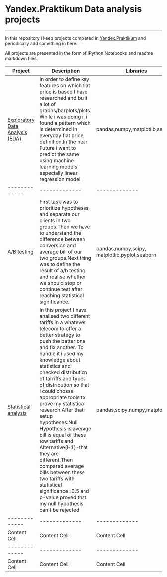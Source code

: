# Yandex.Praktikum Data analysis projects
---
In this repository i  keep projects completed in [Yandex.Praktikum](https://praktikum.yandex.ru/profile/data-analyst/) and periodically add something in here.

All projects are presented in the form of iPython Notebooks and readme markdown files.




| Project | Description |Libraries |
| ------------- | ------------- |-------------|
| [Exploratory Data Analysis (EDA)](https://github.com/Singlepimple/prj/tree/python-skills/Exploratory%20Data%20Analysis%20(EDA))| In order to define key features on which flat price is based I have researched and built a lot of graphs/barplots/plots. While i was doing it i found a pattern which is determined in everyday flat price definition.In the near Future i want to predict the same using machine learning models especially linear regression model |pandas,numpy,matplotlib,seaborn|
| ------------- | ------------- |-------------|
| [A/B testing](https://github.com/Singlepimple/prj/tree/python-skills/A-B%20tests)  | First task was to prioritize hypotheses and separate our clients in two groups.Then we have to understand the difference between conversion and average bill of our two groups.Next thing was to define the result of a/b testing and realise whether we should stop or continue test after reaching statistical significance.  |pandas,numpy,scipy, matplotlib.pyplot,seaborn|
| [Statistical analysis](https://github.com/Singlepimple/prj/blob/python-skills/Statistical%20research/Statistic%20research.ipynb) | In this project I have analised two different tariffs in a whatever telecom to offer a better strategy to push the better one and fix another. To handle it i used my knowledge about statistics and checked distribution of tarriffs and types of distribution so that i could chosse appropriate tools to prove my statistical research.After that i setup hypotheses:Null Hypothesis is average bill is equal of these tow tariffs and Alternative(H1)-that they are different.Then compared average bills between these two tariffs with statistical significance=0.5 and p-value proved that my null hypothesis can't be rejected   |pandas,scipy,numpy,matplotlib |
| ------------- | ------------- |-------------|
| Content Cell  | Content Cell  |Content Cell |
| ------------- | ------------- |-------------|
| Content Cell  | Content Cell  |Content Cell |

